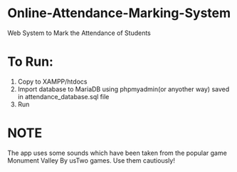 # Online-Attendance-Marking-System

Web System to Mark the Attendance of Students

# To Run:
1. Copy to XAMPP/htdocs
2. Import database to MariaDB using phpmyadmin(or anyother way) saved in attendance_database.sql file
3. Run

# NOTE
The app uses some sounds which have been taken from the popular game Monument Valley By usTwo games.
Use them cautiously!
